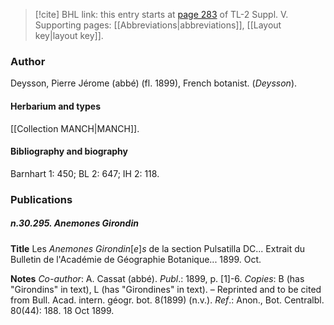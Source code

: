 > [!cite] BHL link: this entry starts at [page 283](https://www.biodiversitylibrary.org/item/103833#page/295/mode/1up) of TL-2 Suppl. V.
> Supporting pages: [[Abbreviations|abbreviations]], [[Layout key|layout key]].

### Author

Deysson, Pierre Jérome (abbé) (fl. 1899), French botanist. (*Deysson*).

#### Herbarium and types

[[Collection MANCH|MANCH]].

#### Bibliography and biography

Barnhart 1: 450; BL 2: 647; IH 2: 118.

### Publications

##### n.30.295. Anemones Girondin

**Title**
Les *Anemones Girondin*\[*e*\]*s* de la section Pulsatilla DC... Extrait du Bulletin de l'Académie de Géographie Botanique... 1899. Oct.

**Notes**
*Co-author*: A. Cassat (abbé).
*Publ*.: 1899, p. \[1\]-6. *Copies*: B (has "Girondins" in text), L (has "Girondines" in text). – Reprinted and to be cited from Bull. Acad. intern. géogr. bot. 8(1899) (n.v.).
*Ref*.: Anon., Bot. Centralbl. 80(44): 188. 18 Oct 1899.

